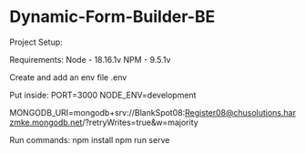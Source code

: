 ﻿# Dynamic-Form-Builder-BE

Project Setup:

Requirements:
Node - 18.16.1v
NPM  - 9.5.1v

Create and add an env file
.env

Put inside:
PORT=3000
NODE_ENV=development

MONGODB_URI=mongodb+srv://BlankSpot08:Register08@chusolutions.harzmke.mongodb.net/?retryWrites=true&w=majority

Run commands:
npm install
npm run serve

